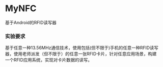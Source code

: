 # MyNFC
基于Android的RFID读写器
### 实验要求
基于任意一种13.56MHz通信技术，使用包括(但不限于)手机的任意一种RFID读写器，使用老师派发（但不限于）的任意一张RFID卡片，针对任意应用场景，构建一个RFID应用系统，实现对卡片数据的读写。
